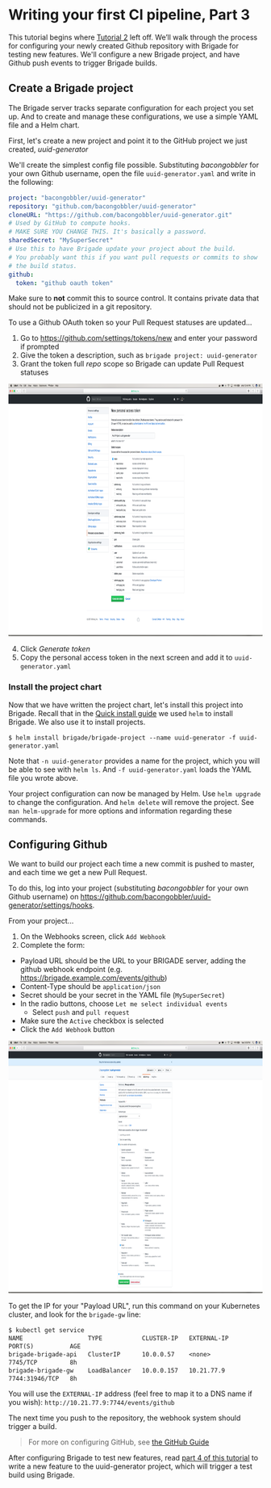 # Writing your first CI pipeline, Part 3

This tutorial begins where [Tutorial 2][part2] left off. We’ll walk through the process for configuring your newly created Github repository with Brigade for testing new features. We'll configure a new Brigade project, and have Github push events to trigger Brigade builds.

## Create a Brigade project

The Brigade server tracks separate configuration for each project you set up. And to create and manage these configurations, we use a simple YAML file and a Helm chart.

First, let's create a new project and point it to the GitHub project we just created, *uuid-generator*

We'll create the simplest config file possible. Substituting *bacongobbler* for your own Github username, open the file `uuid-generator.yaml` and write in the following:

```yaml
project: "bacongobbler/uuid-generator"
repository: "github.com/bacongobbler/uuid-generator"
cloneURL: "https://github.com/bacongobbler/uuid-generator.git"
# Used by GitHub to compute hooks.
# MAKE SURE YOU CHANGE THIS. It's basically a password.
sharedSecret: "MySuperSecret"
# Use this to have Brigade update your project about the build.
# You probably want this if you want pull requests or commits to show
# the build status.
github:
  token: "github oauth token"
```

Make sure to **not** commit this to source control. It contains private data that should not be publicized in a git repository.

To use a Github OAuth token so your Pull Request statuses are updated...

1. Go to https://github.com/settings/tokens/new and enter your password if prompted
2. Give the token a description, such as `brigade project: uuid-generator`
3. Grant the token full *repo* scope so Brigade can update Pull Request statuses

<img src="img/img3.png" style="height: 500px;" />

4. Click *Generate token*
5. Copy the personal access token in the next screen and add it to `uuid-generator.yaml`

### Install the project chart

Now that we have written the project chart, let's install this project into Brigade. Recall that in the [Quick install guide](install.md) we used `helm` to install Brigade. We also use it to install projects.

```
$ helm install brigade/brigade-project --name uuid-generator -f uuid-generator.yaml
```

Note that `-n uuid-generator` provides a name for the project, which you will be able to see with `helm ls`. And `-f uuid-generator.yaml` loads the YAML file you wrote above.

Your project configuration can now be managed by Helm. Use `helm upgrade` to change the configuration. And `helm delete` will remove the project. See `man helm-upgrade` for more options and information regarding these commands.

## Configuring Github

We want to build our project each time a new commit is pushed to master, and each time we get a new Pull Request.

To do this, log into your project (substituting *bacongobbler* for your own Github username) on https://github.com/bacongobbler/uuid-generator/settings/hooks.

From your project...

1. On the Webhooks screen, click `Add Webhook`
2. Complete the form:
  - Payload URL should be the URL to your BRIGADE server, adding the github webhook endpoint (e.g. https://brigade.example.com/events/github)
  - Content-Type should be `application/json`
  - Secret should be your secret in the YAML file (`MySuperSecret`)
  - In the radio buttons, choose `Let me select individual events`
    - Select `push` and `pull request`
  - Make sure the `Active` checkbox is selected
  - Click the `Add Webhook` button

<img src="img/img4.png" style="height: 500px;" />

To get the IP for your "Payload URL", run this command on your Kubernetes cluster,
and look for the `brigade-gw` line:

```console
$ kubectl get service
NAME                  TYPE           CLUSTER-IP   EXTERNAL-IP   PORT(S)          AGE
brigade-brigade-api   ClusterIP      10.0.0.57    <none>        7745/TCP         8h
brigade-brigade-gw    LoadBalancer   10.0.0.157   10.21.77.9    7744:31946/TCP   8h
```

You will use the `EXTERNAL-IP` address (feel free to map it to a DNS name if you wish):
`http://10.21.77.9:7744/events/github`

The next time you push to the repository, the webhook system should trigger a build.

> For more on configuring GitHub, see [the GitHub Guide](../topics/github.md)

After configuring Brigade to test new features, read [part 4 of this tutorial][part4] to write a new feature to the uuid-generator project, which will trigger a test build using Brigade.


[part2]: tutorial02.md
[part4]: tutorial04.md
